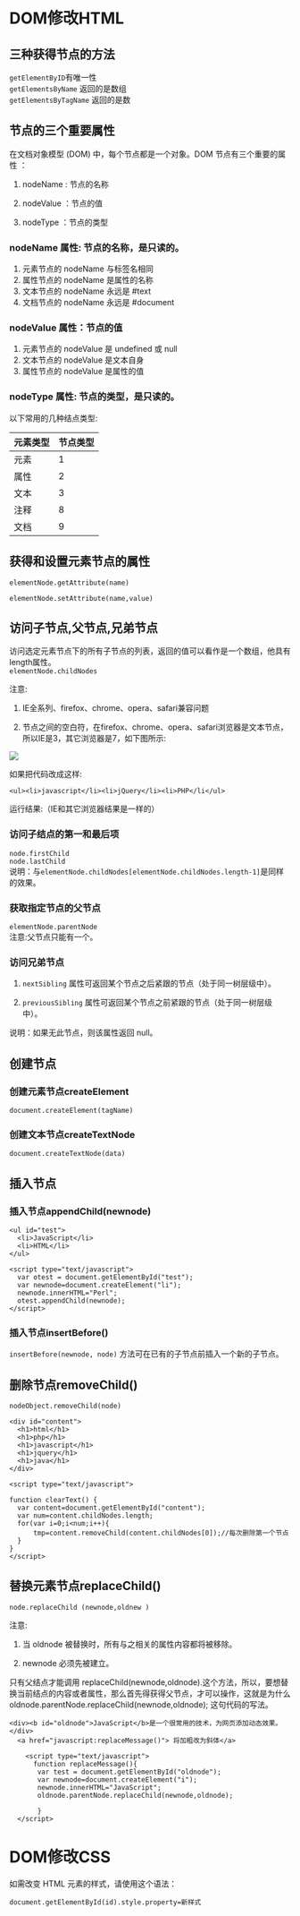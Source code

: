 # DOM修改HTML

## 三种获得节点的方法
`getElementByID`有唯一性  
`getElementsByName` 返回的是数组  
`getElementsByTagName` 返回的是数

## 节点的三个重要属性
在文档对象模型 (DOM) 中，每个节点都是一个对象。DOM 节点有三个重要的属性 ：

1. nodeName : 节点的名称

2. nodeValue ：节点的值

3. nodeType ：节点的类型

### nodeName 属性: 节点的名称，是只读的。

1. 元素节点的 nodeName 与标签名相同
2. 属性节点的 nodeName 是属性的名称
3. 文本节点的 nodeName 永远是 #text
4. 文档节点的 nodeName 永远是 #document

### nodeValue 属性：节点的值

1. 元素节点的 nodeValue 是 undefined 或 null
2. 文本节点的 nodeValue 是文本自身
3. 属性节点的 nodeValue 是属性的值

### nodeType 属性: 节点的类型，是只读的。  
以下常用的几种结点类型:

| 元素类型 | 节点类型 |
| -- | -- |
| 元素 | 1 |
| 属性 | 2 |
| 文本 | 3 |
| 注释 | 8 |
| 文档 | 9 |

  
## 获得和设置元素节点的属性

`elementNode.getAttribute(name)`  

`elementNode.setAttribute(name,value)`  
## 访问子节点,父节点,兄弟节点

访问选定元素节点下的所有子节点的列表，返回的值可以看作是一个数组，他具有length属性。  
`elementNode.childNodes`  

注意:

1. IE全系列、firefox、chrome、opera、safari兼容问题

2. 节点之间的空白符，在firefox、chrome、opera、safari浏览器是文本节点，所以IE是3，其它浏览器是7，如下图所示:

![](http://img.mukewang.com/538d2b8a000163e303430127.jpg)

如果把代码改成这样:

`<ul><li>javascript</li><li>jQuery</li><li>PHP</li</ul>`

运行结果:（IE和其它浏览器结果是一样的）


### 访问子结点的第一和最后项
`node.firstChild`  
`node.lastChild`  
说明：与`elementNode.childNodes[elementNode.childNodes.length-1]`是同样的效果。

### 获取指定节点的父节点

`elementNode.parentNode`  
注意:父节点只能有一个。

### 访问兄弟节点
1. `nextSibling` 属性可返回某个节点之后紧跟的节点（处于同一树层级中）。

2. `previousSibling` 属性可返回某个节点之前紧跟的节点（处于同一树层级中）。  

说明：如果无此节点，则该属性返回 null。


## 创建节点

### 创建元素节点createElement
`document.createElement(tagName)`  

### 创建文本节点createTextNode
`document.createTextNode(data)`  




## 插入节点
### 插入节点appendChild(newnode)

```
<ul id="test">
  <li>JavaScript</li>
  <li>HTML</li>
</ul> 
 
<script type="text/javascript">
  var otest = document.getElementById("test");  
  var newnode=document.createElement("li");
  newnode.innerHTML="Perl";
  otest.appendChild(newnode);
</script> 
```


### 插入节点insertBefore()

`insertBefore(newnode, node)` 方法可在已有的子节点前插入一个新的子节点。


## 删除节点removeChild()

`nodeObject.removeChild(node)`  

```
<div id="content">
  <h1>html</h1>
  <h1>php</h1>
  <h1>javascript</h1>
  <h1>jquery</h1>
  <h1>java</h1>
</div>

<script type="text/javascript">

function clearText() {
  var content=document.getElementById("content");
  var num=content.childNodes.length;
  for(var i=0;i<num;i++){
      tmp=content.removeChild(content.childNodes[0]);//每次删除第一个节点    
  }  
}
</script>
```

## 替换元素节点replaceChild()

`node.replaceChild (newnode,oldnew )`  

注意: 

1. 当 oldnode 被替换时，所有与之相关的属性内容都将被移除。 

2. newnode 必须先被建立。 

只有父结点才能调用  replaceChild(newnode,oldnode).这个方法，所以，要想替换当前结点的内容或者属性，那么首先得获得父节点，才可以操作，这就是为什么 oldnode.parentNode.replaceChild(newnode,oldnode); 这句代码的写法。

```
<div><b id="oldnode">JavaScript</b>是一个很常用的技术，为网页添加动态效果。</div>
  <a href="javascript:replaceMessage()"> 将加粗改为斜体</a>
  
    <script type="text/javascript">
      function replaceMessage(){
       var test = document.getElementById("oldnode");
       var newnode=document.createElement("i");
       newnode.innerHTML="JavaScript";
       oldnode.parentNode.replaceChild(newnode,oldnode);
		   
       }    
  </script>
```


# DOM修改CSS
如需改变 HTML 元素的样式，请使用这个语法：
```
document.getElementById(id).style.property=新样式







